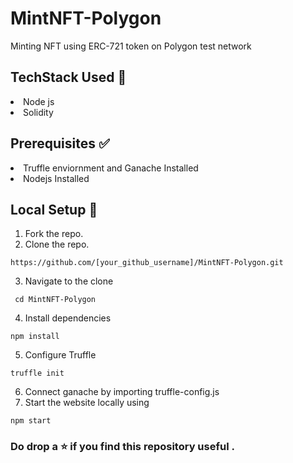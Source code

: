 # MintNFT-Polygon
Minting NFT using ERC-721 token on Polygon test network

## TechStack Used 🎯
<li>Node js</li>
<li>Solidity</li>

## Prerequisites ✅
<li>Truffle enviornment and Ganache Installed</li>
<li>Nodejs Installed</li>

## Local Setup 🚧
1. Fork the repo.
2. Clone the repo.
```
https://github.com/[your_github_username]/MintNFT-Polygon.git
```
3. Navigate to the clone
```
 cd MintNFT-Polygon 
 ```
4. Install dependencies
 ```
 npm install
 ```
5. Configure Truffle
 ```
 truffle init
 ```
6. Connect ganache by importing truffle-config.js
7. Start the website locally using
 ```
 npm start
 ```
 
 ### Do drop a :star: if you find this repository useful . 
